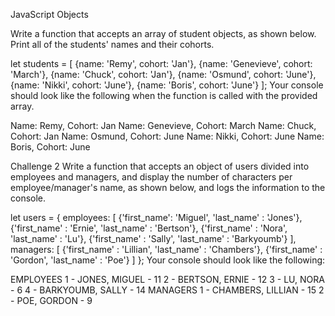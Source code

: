 JavaScript Objects

Write a function that accepts an array of student objects, as shown below. Print all of the students' names and their cohorts.

let students = [
    {name: 'Remy', cohort: 'Jan'},
    {name: 'Genevieve', cohort: 'March'},
    {name: 'Chuck', cohort: 'Jan'},
    {name: 'Osmund', cohort: 'June'},
    {name: 'Nikki', cohort: 'June'},
    {name: 'Boris', cohort: 'June'}
];
Your console should look like the following when the function is called with the provided array.

Name: Remy, Cohort: Jan
Name: Genevieve, Cohort: March
Name: Chuck, Cohort: Jan
Name: Osmund, Cohort: June
Name: Nikki, Cohort: June
Name: Boris, Cohort: June

Challenge 2
Write a function that accepts an object of users divided into employees and managers, and display the number of characters per employee/manager's name, as shown below, and logs the information to the console.

let users = {
    employees: [
        {'first_name':  'Miguel', 'last_name' : 'Jones'},
        {'first_name' : 'Ernie', 'last_name' : 'Bertson'},
        {'first_name' : 'Nora', 'last_name' : 'Lu'},
        {'first_name' : 'Sally', 'last_name' : 'Barkyoumb'}
    ],
    managers: [
       {'first_name' : 'Lillian', 'last_name' : 'Chambers'},
       {'first_name' : 'Gordon', 'last_name' : 'Poe'}
    ]
 };
Your console should look like the following:

EMPLOYEES
1 - JONES, MIGUEL - 11
2 - BERTSON, ERNIE - 12
3 - LU, NORA - 6
4 - BARKYOUMB, SALLY - 14
MANAGERS
1 - CHAMBERS, LILLIAN - 15
2 - POE, GORDON - 9